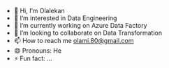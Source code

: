 - 👋 Hi, I’m Olalekan  
- 👀 I’m interested in Data Engineering
- 🌱 I’m currently working on  Azure Data Factory
- 💞️ I’m looking to collaborate on Data Transformation
- 📫 How to reach me olami.80@gmail.com  
- 😄 Pronouns: He
- ⚡ Fun fact: ...

<!---
olami80/olami80 is a ✨ special ✨ repository because its `README.md` (this file) appears on your GitHub profile.
You can click the Preview link to take a look at your changes.
--->
